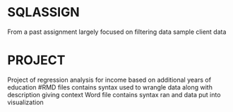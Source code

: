 # SQLASSIGN
From a past assignment largely focused on filtering data sample client data

# PROJECT
Project of regression analysis for income based on additional years of education
#RMD files contains syntax used to wrangle data along with description giving context
Word file contains syntax ran and data put into visualization
